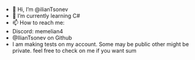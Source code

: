 - 👋 Hi, I’m @ilianTsonev
- 🌱 I’m currently learning C#
- 📫 How to reach me:
- Discord: memelian4
- @IlianTsonev on Github
- I am making tests on my account. Some may be public other might be private. feel free to check on me if you want sum
<!---
ilianTsonev/ilianTsonev is a ✨ special ✨ repository because its `README.md` (this file) appears on your GitHub profile.
You can click the Preview link to take a look at your changes.
--->
